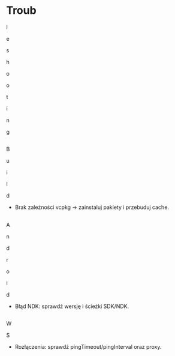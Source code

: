 # Troub

l

e

s

h

o

o

t

i

n

g

## 

B

u

i

l

d

- Brak zależności vcpkg → zainstaluj pakiety i przebuduj cache.

## 

A

n

d

r

o

i

d

- Błąd NDK: sprawdź wersję i ścieżki SDK/NDK.

## 

W

S

- Rozłączenia: sprawdź pingTimeout/pingInterval oraz proxy.

